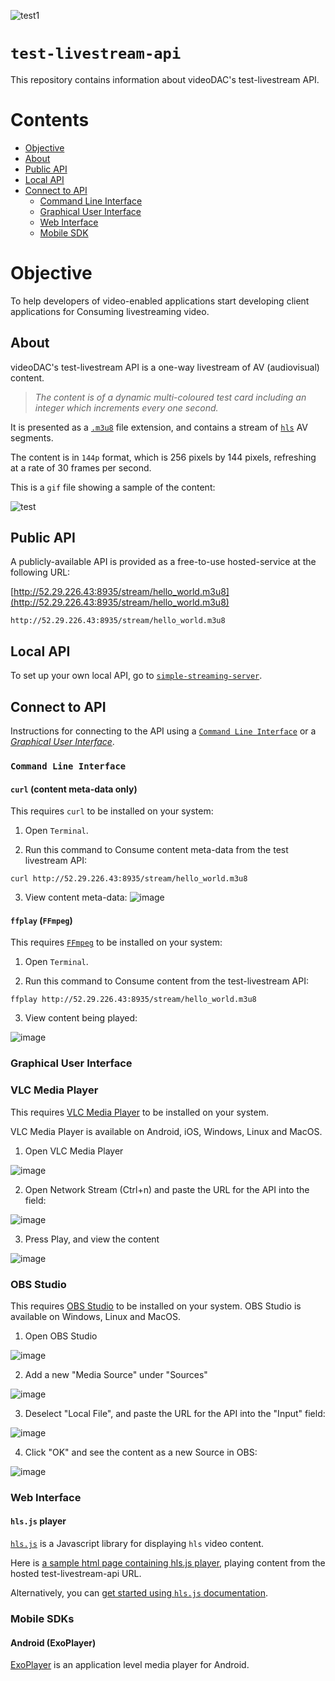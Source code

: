![test1](https://user-images.githubusercontent.com/2212651/83407753-04d97600-a42f-11ea-9aab-33e45d84f038.gif)

# `test-livestream-api`

This repository contains information about videoDAC's test-livestream API.

# Contents

- [Objective](#objective)
- [About](#about)
- [Public API](#public-api)
- [Local API](#local-api)
- [Connect to API](#connect-to-api)
  - [Command Line Interface](#command-line-interface)
  - [Graphical User Interface](#graphical-user-interface)
  - [Web Interface](#web-interface)
  - [Mobile SDK](#mobile-sdk)
  
# Objective

To help developers of video-enabled applications start developing client applications for Consuming livestreaming video.

## About

videoDAC's test-livestream API is a one-way livestream of AV (audiovisual) content.

> _The content is of a dynamic multi-coloured test card including an integer which increments every one second._

It is presented as a [`.m3u8`](https://en.wikipedia.org/wiki/M3U) file extension, and contains a stream of [`hls`](https://en.wikipedia.org/wiki/HTTP_Live_Streaming) AV segments.

The content is in `144p` format, which is 256 pixels by 144 pixels, refreshing at a rate of 30 frames per second.

This is a `gif` file showing a sample of the content:

![test](https://user-images.githubusercontent.com/2212651/83393535-95ef2380-a414-11ea-98b7-9c3babad46ac.gif)

## Public API

A publicly-available API is provided as a free-to-use hosted-service at the following URL:

[http://52.29.226.43:8935/stream/hello_world.m3u8](http://52.29.226.43:8935/stream/hello_world.m3u8)

```
http://52.29.226.43:8935/stream/hello_world.m3u8
```

## Local API

To set up your own local API, go to [`simple-streaming-server`](https://github.com/videoDAC/simple-streaming-server).

## Connect to API

Instructions for connecting to the API using a [`Command Line Interface`](#command-line-interface) or a [_Graphical User Interface_](#graphical-user-interface).

### `Command Line Interface`

#### `curl` (content meta-data only)

This requires `curl` to be installed on your system:

1. Open `Terminal`.

2. Run this command to Consume content meta-data from the test livestream API:
```
curl http://52.29.226.43:8935/stream/hello_world.m3u8
```

3. View content meta-data:
![image](https://user-images.githubusercontent.com/2212651/83391694-79052100-a411-11ea-90e4-609dae3295b0.png)

#### `ffplay` (`FFmpeg`)

This requires [`FFmpeg`](https://ffmpeg.org/) to be installed on your system:

1. Open `Terminal`.

2. Run this command to Consume content from the test-livestream API:
```
ffplay http://52.29.226.43:8935/stream/hello_world.m3u8
```

3. View content being played:

![image](https://user-images.githubusercontent.com/2212651/83391361-fa0fe880-a410-11ea-89e1-3b74c6e9447f.png)

### Graphical User Interface

### VLC Media Player

This requires [VLC Media Player](https://www.videolan.org/vlc/index.html) to be installed on your system.

VLC Media Player is available on Android, iOS, Windows, Linux and MacOS.

1. Open VLC Media Player

![image](https://user-images.githubusercontent.com/2212651/83395488-05b2dd80-a418-11ea-9b3c-647389e3911b.png)

2. Open Network Stream (Ctrl+n) and paste the URL for the API into the field:

![image](https://user-images.githubusercontent.com/2212651/83395456-ef0c8680-a417-11ea-8ba0-3484b333d89a.png)

3. Press Play, and view the content

![image](https://user-images.githubusercontent.com/2212651/83395802-9093d800-a418-11ea-946f-f8f6d2b04281.png)

### OBS Studio

This requires [OBS Studio](https://obsproject.com/) to be installed on your system. OBS Studio is available on Windows, Linux and MacOS.

1. Open OBS Studio

![image](https://user-images.githubusercontent.com/2212651/83397458-47915300-a41b-11ea-9254-7e966f56bd9a.png)

2. Add a new "Media Source" under "Sources"

![image](https://user-images.githubusercontent.com/2212651/83397513-609a0400-a41b-11ea-957b-2a3614e6a902.png)

3. Deselect "Local File", and paste the URL for the API into the "Input" field:

![image](https://user-images.githubusercontent.com/2212651/83404312-12d7c880-a428-11ea-9f9a-7fc4c84f77f8.png)

4. Click "OK" and see the content as a new Source in OBS:

![image](https://user-images.githubusercontent.com/2212651/83404403-3a2e9580-a428-11ea-8099-e0ab4f7bbc60.png)

### Web Interface

#### `hls.js` player

[`hls.js`](https://github.com/video-dev/hls.js/) is a Javascript library for displaying `hls` video content.

Here is [a sample html page containing hls.js player](/www/hosted-test-api-player.html), playing content from the hosted test-livestream-api URL.

Alternatively, you can [get started using `hls.js` documentation](https://github.com/video-dev/hls.js/#getting-started).

### Mobile SDKs

#### Android (ExoPlayer)

[ExoPlayer](https://exoplayer.dev/) is an application level media player for Android.
